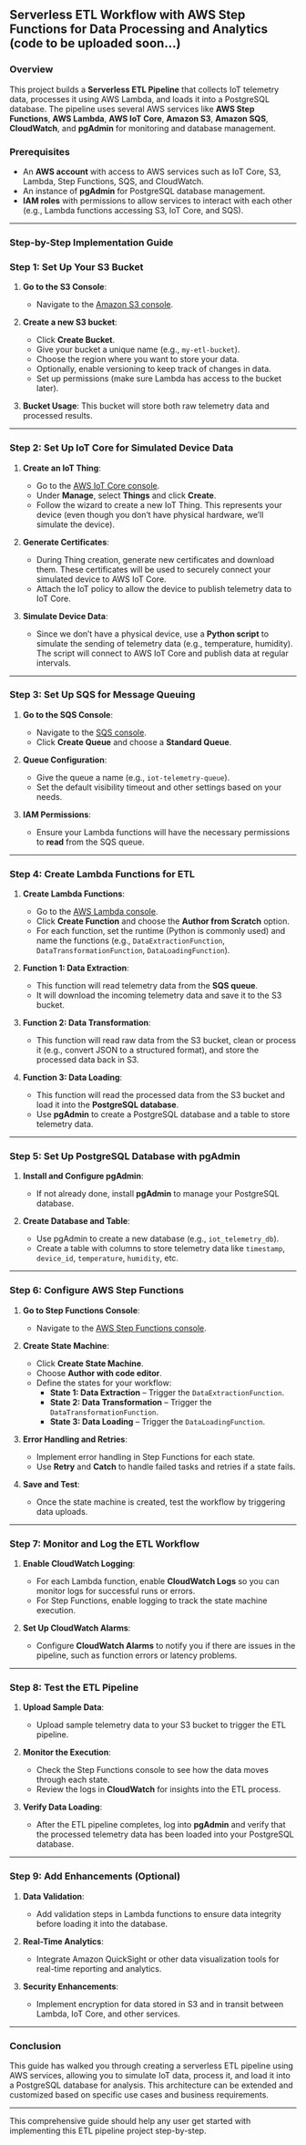 ## Serverless ETL Workflow with AWS Step Functions for Data Processing and Analytics (code to be uploaded soon...)

### Overview
This project builds a **Serverless ETL Pipeline** that collects IoT telemetry data, processes it using AWS Lambda, and loads it into a PostgreSQL database. The pipeline uses several AWS services like **AWS Step Functions**, **AWS Lambda**, **AWS IoT Core**, **Amazon S3**, **Amazon SQS**, **CloudWatch**, and **pgAdmin** for monitoring and database management.

### Prerequisites
- An **AWS account** with access to AWS services such as IoT Core, S3, Lambda, Step Functions, SQS, and CloudWatch.
- An instance of **pgAdmin** for PostgreSQL database management.
- **IAM roles** with permissions to allow services to interact with each other (e.g., Lambda functions accessing S3, IoT Core, and SQS).

---

### Step-by-Step Implementation Guide

### Step 1: Set Up Your S3 Bucket

1. **Go to the S3 Console**:
   - Navigate to the [Amazon S3 console](https://s3.console.aws.amazon.com/s3).
   
2. **Create a new S3 bucket**:
   - Click **Create Bucket**.
   - Give your bucket a unique name (e.g., `my-etl-bucket`).
   - Choose the region where you want to store your data.
   - Optionally, enable versioning to keep track of changes in data.
   - Set up permissions (make sure Lambda has access to the bucket later).
   
3. **Bucket Usage**: This bucket will store both raw telemetry data and processed results.

---

### Step 2: Set Up IoT Core for Simulated Device Data

1. **Create an IoT Thing**:
   - Go to the [AWS IoT Core console](https://console.aws.amazon.com/iot).
   - Under **Manage**, select **Things** and click **Create**.
   - Follow the wizard to create a new IoT Thing. This represents your device (even though you don’t have physical hardware, we’ll simulate the device).

2. **Generate Certificates**:
   - During Thing creation, generate new certificates and download them. These certificates will be used to securely connect your simulated device to AWS IoT Core.
   - Attach the IoT policy to allow the device to publish telemetry data to IoT Core.
   
3. **Simulate Device Data**:
   - Since we don’t have a physical device, use a **Python script** to simulate the sending of telemetry data (e.g., temperature, humidity). The script will connect to AWS IoT Core and publish data at regular intervals.

---

### Step 3: Set Up SQS for Message Queuing

1. **Go to the SQS Console**:
   - Navigate to the [SQS console](https://console.aws.amazon.com/sqs).
   - Click **Create Queue** and choose a **Standard Queue**.
   
2. **Queue Configuration**:
   - Give the queue a name (e.g., `iot-telemetry-queue`).
   - Set the default visibility timeout and other settings based on your needs.
   
3. **IAM Permissions**:
   - Ensure your Lambda functions will have the necessary permissions to **read** from the SQS queue.

---

### Step 4: Create Lambda Functions for ETL

1. **Create Lambda Functions**:
   - Go to the [AWS Lambda console](https://console.aws.amazon.com/lambda).
   - Click **Create Function** and choose the **Author from Scratch** option.
   - For each function, set the runtime (Python is commonly used) and name the functions (e.g., `DataExtractionFunction`, `DataTransformationFunction`, `DataLoadingFunction`).

2. **Function 1: Data Extraction**:
   - This function will read telemetry data from the **SQS queue**.
   - It will download the incoming telemetry data and save it to the S3 bucket.

3. **Function 2: Data Transformation**:
   - This function will read raw data from the S3 bucket, clean or process it (e.g., convert JSON to a structured format), and store the processed data back in S3.

4. **Function 3: Data Loading**:
   - This function will read the processed data from the S3 bucket and load it into the **PostgreSQL database**.
   - Use **pgAdmin** to create a PostgreSQL database and a table to store telemetry data.

---

### Step 5: Set Up PostgreSQL Database with pgAdmin

1. **Install and Configure pgAdmin**:
   - If not already done, install **pgAdmin** to manage your PostgreSQL database.
   
2. **Create Database and Table**:
   - Use pgAdmin to create a new database (e.g., `iot_telemetry_db`).
   - Create a table with columns to store telemetry data like `timestamp`, `device_id`, `temperature`, `humidity`, etc.

---

### Step 6: Configure AWS Step Functions

1. **Go to Step Functions Console**:
   - Navigate to the [AWS Step Functions console](https://console.aws.amazon.com/states).
   
2. **Create State Machine**:
   - Click **Create State Machine**.
   - Choose **Author with code editor**.
   - Define the states for your workflow:
     - **State 1: Data Extraction** – Trigger the `DataExtractionFunction`.
     - **State 2: Data Transformation** – Trigger the `DataTransformationFunction`.
     - **State 3: Data Loading** – Trigger the `DataLoadingFunction`.
   
3. **Error Handling and Retries**:
   - Implement error handling in Step Functions for each state.
   - Use **Retry** and **Catch** to handle failed tasks and retries if a state fails.

4. **Save and Test**:
   - Once the state machine is created, test the workflow by triggering data uploads.

---

### Step 7: Monitor and Log the ETL Workflow

1. **Enable CloudWatch Logging**:
   - For each Lambda function, enable **CloudWatch Logs** so you can monitor logs for successful runs or errors.
   - For Step Functions, enable logging to track the state machine execution.

2. **Set Up CloudWatch Alarms**:
   - Configure **CloudWatch Alarms** to notify you if there are issues in the pipeline, such as function errors or latency problems.

---

### Step 8: Test the ETL Pipeline

1. **Upload Sample Data**:
   - Upload sample telemetry data to your S3 bucket to trigger the ETL pipeline.
   
2. **Monitor the Execution**:
   - Check the Step Functions console to see how the data moves through each state.
   - Review the logs in **CloudWatch** for insights into the ETL process.

3. **Verify Data Loading**:
   - After the ETL pipeline completes, log into **pgAdmin** and verify that the processed telemetry data has been loaded into your PostgreSQL database.

---

### Step 9: Add Enhancements (Optional)

1. **Data Validation**:
   - Add validation steps in Lambda functions to ensure data integrity before loading it into the database.

2. **Real-Time Analytics**:
   - Integrate Amazon QuickSight or other data visualization tools for real-time reporting and analytics.

3. **Security Enhancements**:
   - Implement encryption for data stored in S3 and in transit between Lambda, IoT Core, and other services.

---

### Conclusion
This guide has walked you through creating a serverless ETL pipeline using AWS services, allowing you to simulate IoT data, process it, and load it into a PostgreSQL database for analysis. This architecture can be extended and customized based on specific use cases and business requirements.

--- 

This comprehensive guide should help any user get started with implementing this ETL pipeline project step-by-step.
